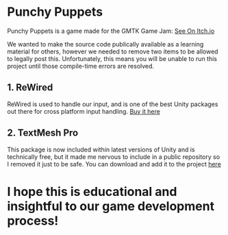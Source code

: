 # Punchy Puppets
Punchy Puppets is a game made for the GMTK Game Jam: [See On Itch.io](https://finite-reflection.itch.io/punchy-puppets)

We wanted to make the source code publically available as a learning material for others, however we needed to remove two items to be allowed to legally post this.
Unfortunately, this means you will be unable to run this project until those compile-time errors are resolved.

## 1. ReWired
ReWired is used to handle our input, and is one of the best Unity packages out there for cross platform input handling.
[Buy it here](https://assetstore.unity.com/packages/tools/utilities/rewired-21676)

## 2. TextMesh Pro
This package is now included within latest versions of Unity and is technically free, but it made me nervous to include in a public repository so I removed it just to be safe.
You can download and add it to the project [here](https://assetstore.unity.com/packages/essentials/beta-projects/textmesh-pro-84126)

# I hope this is educational and insightful to our game development process!
